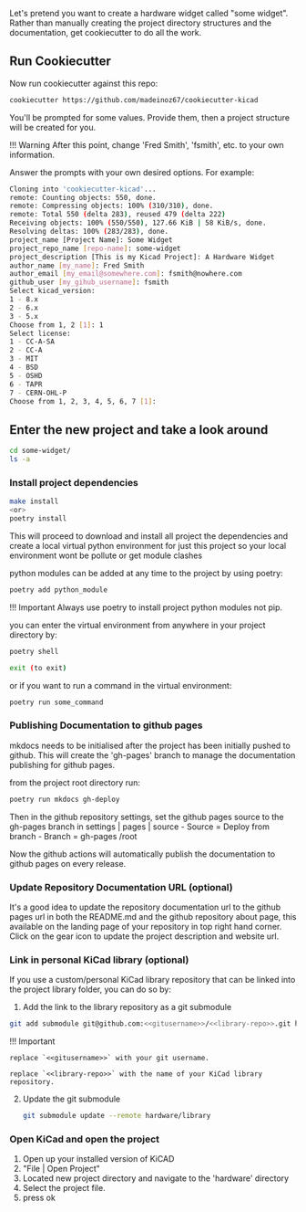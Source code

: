 Let's pretend you want to create a hardware widget called "some widget". Rather than manually 
creating the project directory structures and the documentation, get cookiecutter to do all the work.


## Run Cookiecutter
Now run cookiecutter against this repo:

``` bash
cookiecutter https://github.com/madeinoz67/cookiecutter-kicad
```

You'll be prompted for some values. Provide them, then a project structure will be created for you.

!!! Warning
    After this point, change 'Fred Smith', 'fsmith', etc. to your own
    information.

Answer the prompts with your own desired options. For example:

``` bash
Cloning into 'cookiecutter-kicad'...
remote: Counting objects: 550, done.
remote: Compressing objects: 100% (310/310), done.
remote: Total 550 (delta 283), reused 479 (delta 222)
Receiving objects: 100% (550/550), 127.66 KiB | 58 KiB/s, done.
Resolving deltas: 100% (283/283), done.
project_name [Project Name]: Some Widget
project_repo_name [repo-name]: some-widget
project_description [This is my Kicad Project]: A Hardware Widget
author_name [my_name]: Fred Smith
author_email [my_email@somewhere.com]: fsmith@nowhere.com
github_user [my_gihub_username]: fsmith
Select kicad_version:
1 - 8.x
2 - 6.x
3 - 5.x
Choose from 1, 2 [1]: 1
Select license:
1 - CC-A-SA
2 - CC-A
3 - MIT
4 - BSD
5 - OSHD
6 - TAPR
7 - CERN-OHL-P
Choose from 1, 2, 3, 4, 5, 6, 7 [1]:
```

## Enter the new project and take a look around

``` bash
cd some-widget/
ls -a
```

### Install project dependencies

``` bash
make install
<or>
poetry install
```
This will proceed to download and install all project the dependencies and create a local virtual python environment for just this project so your local environment wont be pollute or get module clashes

python modules can be added at any time to the project by using poetry:

``` bash
poetry add python_module
```
!!! Important
    Always use poetry to install project python modules not pip.


you can enter the virtual environment from anywhere in your project directory by:
``` bash
poetry shell

exit (to exit)
```

or if you want to run a command in the virtual environment:

``` bash
poetry run some_command
```

### Publishing Documentation to github pages

mkdocs needs to be initialised after the project has been initially pushed to github. This will create the 'gh-pages' branch to manage the documentation publishing for github pages.

from the project root directory run:

``` bash
poetry run mkdocs gh-deploy
```

Then in the github repository settings, set the github pages source to the gh-pages branch in settings | pages | source
    - Source = Deploy from branch
    - Branch = gh-pages /root

Now the github actions will automatically publish the documentation to github pages on every release.

### Update Repository Documentation URL (optional)

It's a good idea to update the repository documentation url to the github pages url in both the README.md and the github repository about page, this available on the landing page of your repository in top right hand corner.  Click on the gear icon to update the project description and website url.

### Link in personal KiCad library (optional)

If you use a custom/personal KiCad library repository that can be linked into the project library folder, you can do so by:

1.  Add the link to the library repository as a git submodule
```bash
git add submodule git@github.com:<<gitusername>>/<<library-repo>>.git hardware/library

```
!!! Important

    replace `<<gitusername>>` with your git username.

    replace `<<library-repo>>` with the name of your KiCad library repository.


2. Update the git submodule

    ```bash
    git submodule update --remote hardware/library
    ```

### Open KiCad and open the project

1. Open up your installed version of KiCAD
2. "File | Open Project"
3. Located new project directory and navigate to the 'hardware' directory
4. Select the project file.
5. press ok
